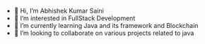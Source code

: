 - 👋 Hi, I’m Abhishek Kumar Saini 
- 👀 I’m interested in FullStack Development 
- 🌱 I’m currently learning Java and its framework and Blockchain 
- 💞️ I’m looking to collaborate on various projects related to java
<!--- 📫 How to reach me .--->

<!---
aksaini8414/aksaini8414 is a ✨ special ✨ repository because its `README.md` (this file) appears on your GitHub profile.
You can click the Preview link to take a look at your changes.
--->
